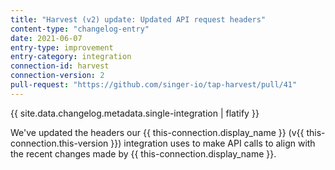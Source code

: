```yaml
---
title: "Harvest (v2) update: Updated API request headers"
content-type: "changelog-entry"
date: 2021-06-07
entry-type: improvement
entry-category: integration
connection-id: harvest
connection-version: 2
pull-request: "https://github.com/singer-io/tap-harvest/pull/41"
---
```

{{ site.data.changelog.metadata.single-integration | flatify }}

We've updated the headers our {{ this-connection.display_name }} (v{{ this-connection.this-version }}) integration uses to make API calls to align with the recent changes made by {{ this-connection.display_name }}.